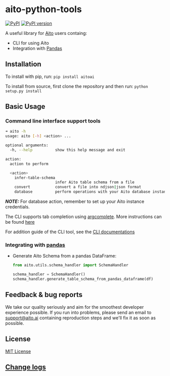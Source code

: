# aito-python-tools 
[![PyPI](https://img.shields.io/pypi/pyversions/aitoai?style=plastic)](https://github.com/AitoDotAI/aito-python-tools) [![PyPI version](https://badge.fury.io/py/aitoai.svg)](https://badge.fury.io/py/aitoai)

A useful library for [Aito](https://aito.ai/) users containg: 
* CLI for using Aito
* Integration with [Pandas](https://pandas.pydata.org/)


## Installation

To install with pip, run: `pip install aitoai` 

To install from source, first clone the repository and then run: `python setup.py install`

## Basic Usage

### Command line interface support tools

```bash
➜ aito -h
usage: aito [-h] <action> ...

optional arguments:
  -h, --help          show this help message and exit

action:
  action to perform

  <action>
    infer-table-schema
                      infer Aito table schema from a file
    convert           convert a file into ndjson|json format
    database          perform operations with your Aito database instance

```

***NOTE:*** For database action, remember to set up your Aito instance credentials.

The CLI supports tab completion using [argcomplete](https://argcomplete.readthedocs.io/en/latest/).
More instructions can be found [here](docs/cli.md/#tab-completion)

For addition guide of the CLI tool, see the [CLI documentations](docs/cli.md)

### Integrating with [pandas](https://pandas.pydata.org/)

* Generate Aito Schema from a pandas DataFrame:
  ```python
  from aito.utils.schema_handler import SchemaHandler

  schema_handler = SchemaHandler()
  schema_handler.generate_table_schema_from_pandas_dataframe(df)
  ```

## Feedback & bug reports
We take our quality seriously and aim for the smoothest developer experience possible. If you run into problems, please send an email to support@aito.ai containing reproduction steps and we'll fix it as soon as possible.

## License
[MIT License](LICENSE)

## [Change logs](docs/change_logs.md)
